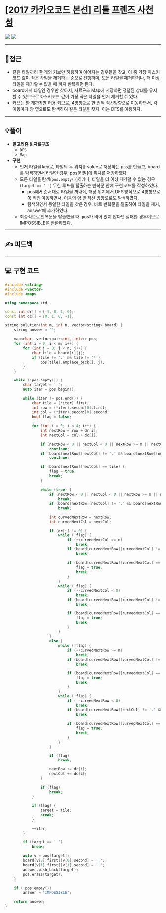 # [[2017 카카오코드 본선] 리틀 프렌즈 사천성](https://programmers.co.kr/learn/courses/30/lessons/1836)

![](imgs/1.PNG)
![](imgs/2.PNG)
___
## 🤔접근
- 같은 타일끼리 한 개의 커브만 허용하여 이어지는 경우들을 찾고, 이 중 가장 아스키코드 값이 작은 타일을 제거하는 순으로 진행하며, 모든 타일을 제거하거나, 더 이상 타일을 제거할 수 없을 때 까지 반복하면 된다.
- board에서 타일인 경우만 찾아서, 자료구조 Map에 저장하면 정렬된 상태를 유지할 수 있으므로 아스키코드 값이 가장 작은 타일을 먼저 제거할 수 있다.
- 커브는 한 개까지만 허용 되므로, 4방향으로 한 번씩 직선방향으로 이동하면서, 각 이동마다 양 옆으로도 탐색하여 같은 타일을 찾자. 이는 DFS를 이용하자.
___
## 💡풀이
- <B>알고리즘 & 자료구조</B>
    - `DFS`
	- `Map`
- <b>구현</b>
	- 먼저 타일을 key로, 타일의 두 위치를 value로 저장하는 pos를 만들고, board를 탐색하면서 타일인 경우, pos[타일]에 위치를 저장하였다.
    - 모든 타일을 탐색(`pos.empty()`)하거나, 타일을 더 이상 제거할 수 없는 경우(`target == ' '`) 무한 루프를 탈출하는 반복문 안에 구현 코드를 작성하였다.
        - pos에서 순서대로 타일을 꺼내어, 해당 위치에서 DFS 방식으로 4방향으로 쭉 직진 이동하면서, 이동의 양 옆 직선 방향으로도 탐색하였다.
        - 탐색하면서 동일한 타일을 찾은 경우, 바로 반복문을 탈출하여 타일을 제거, answer에 추가하였다.
    - 최종적으로 반복문을 탈출했을 때, pos가 비어 있지 않다면 실패한 경우이므로 IMPOSSIBLE을 반환하였다.
___
## ✍ 피드백
___
## 💻 구현 코드
```c++
#include <string>
#include <vector>
#include <map>

using namespace std;

const int dr[] = {-1, 0, 1, 0};
const int dc[] = {0, 1, 0, -1};

string solution(int m, int n, vector<string> board) {
    string answer = "";

    map<char, vector<pair<int, int>>> pos;
    for (int i = 0; i < m; i++) {
        for (int j = 0; j < n; j++) {
            char tile = board[i][j];
            if (tile != '.' && tile != '*')
                pos[tile].emplace_back(i, j);
        }
    }

    while (!pos.empty()) {
        char target = ' ';
        auto iter = pos.begin();

        while (iter != pos.end()) {
            char tile = (*iter).first;
            int row = (*iter).second[0].first;
            int col = (*iter).second[0].second;
            bool flag = false;

            for (int i = 0; i < 4; i++) {
                int nextRow = row + dr[i];
                int nextCol = col + dc[i];

                if (nextRow < 0 || nextCol < 0 || nextRow >= m || nextCol >= n)
                    continue;
                if (board[nextRow][nextCol] != '.' && board[nextRow][nextCol] != tile)
                    continue;

                if (board[nextRow][nextCol] == tile) {
                    flag = true;
                    break;
                }

                while (true) {
                    if (nextRow < 0 || nextCol < 0 || nextRow >= m || nextCol >= n)
                        break;
                    if (board[nextRow][nextCol] != '.' && board[nextRow][nextCol] != tile)
                        break;

                    int curvedNextRow = nextRow;
                    int curvedNextCol = nextCol;

                    if (dr[i] != 0) {
                        while (!flag) {
                            if (++curvedNextCol >= n)
                                break;
                            if (board[curvedNextRow][curvedNextCol] != '.' && board[curvedNextRow][curvedNextCol] != tile)
                                break;

                            if (board[curvedNextRow][curvedNextCol] == tile) {
                                flag = true;
                                break;
                            }
                        }
                        while (!flag) {
                            if (--curvedNextCol < 0)
                                break;
                            if (board[curvedNextRow][curvedNextCol] != '.' && board[curvedNextRow][curvedNextCol] != tile)
                                break;

                            if (board[curvedNextRow][curvedNextCol] == tile) {
                                flag = true;
                                break;
                            }
                        }
                    }
                    else {
                        while (!flag) {
                            if (++curvedNextRow >= m)
                                break;
                            if (board[curvedNextRow][curvedNextCol] != '.' && board[curvedNextRow][curvedNextCol] != tile)
                                break;

                            if (board[curvedNextRow][curvedNextCol] == tile) {
                                flag = true;
                                break;
                            }
                        }
                        while (!flag) {
                            if (--curvedNextRow < 0)
                                break;
                            if (board[curvedNextRow][nextCol] != '.' && board[curvedNextRow][nextCol] != tile)
                                break;

                            if (board[curvedNextRow][curvedNextCol] == tile) {
                                flag = true;
                                break;
                            }
                        }
                    }

                    if (flag)
                        break;

                    nextRow += dr[i];
                    nextCol += dc[i];
                }

                if (flag)
                    break;
            }

            if (flag) {
                target = tile;
                break;
            }

            ++iter;
        }

        if (target == ' ')
            break;
        
        auto v = pos[target];
        board[v[0].first][v[0].second] = '.';
        board[v[1].first][v[1].second] = '.';
        answer.push_back(target);
        pos.erase(target);
    }

    if (!pos.empty())
        answer = "IMPOSSIBLE";

    return answer;
}
```